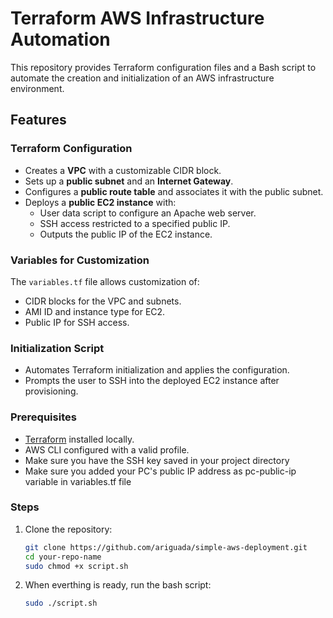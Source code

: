 # Terraform AWS Infrastructure Automation

This repository provides Terraform configuration files and a Bash script to automate the creation and initialization of an AWS infrastructure environment.

## Features

### Terraform Configuration
- Creates a **VPC** with a customizable CIDR block.
- Sets up a **public subnet** and an **Internet Gateway**.
- Configures a **public route table** and associates it with the public subnet.
- Deploys a **public EC2 instance** with:
  - User data script to configure an Apache web server.
  - SSH access restricted to a specified public IP.
  - Outputs the public IP of the EC2 instance.

### Variables for Customization
The `variables.tf` file allows customization of:
- CIDR blocks for the VPC and subnets.
- AMI ID and instance type for EC2.
- Public IP for SSH access.

### Initialization Script
- Automates Terraform initialization and applies the configuration.
- Prompts the user to SSH into the deployed EC2 instance after provisioning.

### Prerequisites
- [Terraform](https://www.terraform.io/) installed locally.
- AWS CLI configured with a valid profile.
- Make sure you have the SSH key saved in your project directory
- Make sure you added your PC's public IP address as pc-public-ip variable in variables.tf file

### Steps
1. Clone the repository:
   ```bash
   git clone https://github.com/ariguada/simple-aws-deployment.git
   cd your-repo-name
   sudo chmod +x script.sh

2. When everthing is ready, run the bash script:
    ```bash
    sudo ./script.sh
